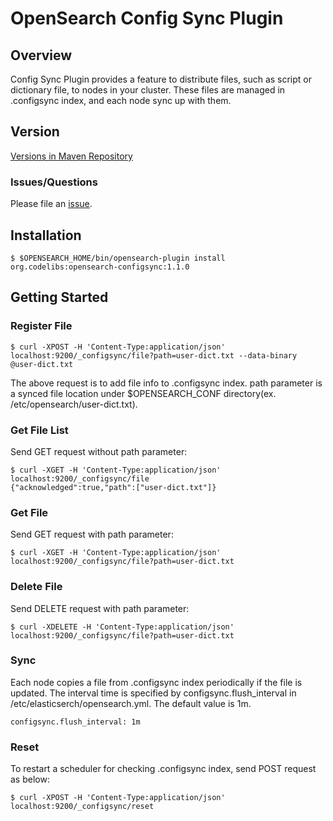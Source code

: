 OpenSearch Config Sync Plugin
=======================

## Overview

Config Sync Plugin provides a feature to distribute files, such as script or dictionary file, to nodes in your cluster.
These files are managed in .configsync index, and each node sync up with them.

## Version

[Versions in Maven Repository](https://repo1.maven.org/maven2/org/codelibs/opensearch/opensearch-configsync/)

### Issues/Questions

Please file an [issue](https://github.com/codelibs/opensearch-configsync/issues "issue").

## Installation

    $ $OPENSEARCH_HOME/bin/opensearch-plugin install org.codelibs:opensearch-configsync:1.1.0

## Getting Started

### Register File

    $ curl -XPOST -H 'Content-Type:application/json' localhost:9200/_configsync/file?path=user-dict.txt --data-binary @user-dict.txt

The above request is to add file info to .configsync index.
path parameter is a synced file location under $OPENSEARCH\_CONF directory(ex. /etc/opensearch/user-dict.txt).

### Get File List

Send GET request without path parameter:

    $ curl -XGET -H 'Content-Type:application/json' localhost:9200/_configsync/file
    {"acknowledged":true,"path":["user-dict.txt"]}

### Get File

Send GET request with path parameter:

    $ curl -XGET -H 'Content-Type:application/json' localhost:9200/_configsync/file?path=user-dict.txt

### Delete File

Send DELETE request with path parameter:

    $ curl -XDELETE -H 'Content-Type:application/json' localhost:9200/_configsync/file?path=user-dict.txt

### Sync

Each node copies a file from .configsync index periodically if the file is updated.
The interval time is specified by configsync.flush\_interval in /etc/elasticserch/opensearch.yml.
The default value is 1m.

    configsync.flush_interval: 1m

### Reset

To restart a scheduler for checking .configsync index, send POST request as below:

    $ curl -XPOST -H 'Content-Type:application/json' localhost:9200/_configsync/reset
